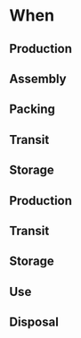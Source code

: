 # When

## Production

## Assembly

## Packing

## Transit

## Storage

## Production

## Transit

## Storage

## Use

## Disposal